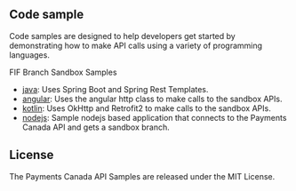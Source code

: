 ## Code sample
Code samples are designed to help developers get started by demonstrating how to make API calls using a variety of programming languages.  

FIF Branch Sandbox Samples
* [java](java): Uses Spring Boot and Spring Rest Templates.
* [angular](angular): Uses the angular http class to make calls to the sandbox APIs.
* [kotlin](kotlin): Uses OkHttp and Retrofit2 to make calls to the sandbox APIs.
* [nodejs](nodejs): Sample nodejs based application that connects to the Payments Canada API and gets a sandbox branch.


## License
The Payments Canada API Samples are released under the MIT License.
